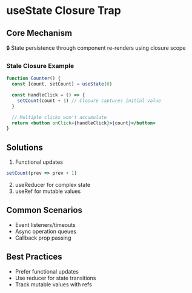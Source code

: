 # useState Closure Trap

## Core Mechanism

🔒 State persistence through component re-renders using closure scope

### Stale Closure Example

```jsx
function Counter() {
  const [count, setCount] = useState(0)

  const handleClick = () => {
    setCount(count + 1) // Closure captures initial value
  }

  // Multiple clicks won't accumulate
  return <button onClick={handleClick}>{count}</button>
}
```

## Solutions

1. Functional updates

```jsx
setCount(prev => prev + 1)
```

2. useReducer for complex state
3. useRef for mutable values

## Common Scenarios

- Event listeners/timeouts
- Async operation queues
- Callback prop passing

## Best Practices

- Prefer functional updates
- Use reducer for state transitions
- Track mutable values with refs

